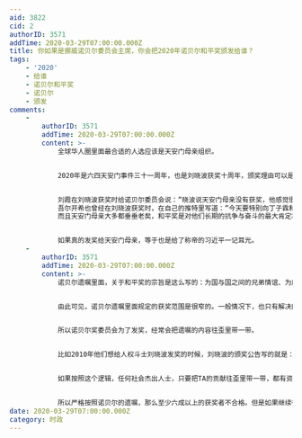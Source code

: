 ```yaml
---
aid: 3822
cid: 2
authorID: 3571
addTime: 2020-03-29T07:00:00.000Z
title: 你如果是挪威诺贝尔委员会主席，你会把2020年诺贝尔和平奖颁发给谁？
tags:
    - '2020'
    - 给谁
    - 诺贝尔和平奖
    - 诺贝尔
    - 颁发
comments:
    -
        authorID: 3571
        addTime: 2020-03-29T07:00:00.000Z
        content: >-
            全球华人圈里面最合适的人选应该是天安门母亲组织。


            2020年是六四天安门事件三十一周年，也是刘晓波获奖十周年，颁奖理由可以是“长期以非暴力方式来争取天安门事件的和平解决”。


            刘霞在刘晓波获奖时给诺贝尔委员会说：“晓波说天安门母亲没有获奖，他感觉很遗憾”。
            吾尔开希也曾经在刘晓波获奖时，在自己的推特里写道：“今天要特别向丁子霖和所有的天安门母亲致意，我相信刘晓波也会同意，世人也都该如此认为，诺贝尔奖的桂冠也落在她们的头上。请多保重”。
            而且天安门母亲大多都垂垂老矣，和平奖是对他们长期的抗争与奋斗的最大肯定和鼓励。


            如果真的发奖给天安门母亲，等于也是给了称帝的习近平一记耳光。
    -
        authorID: 3571
        addTime: 2020-03-29T07:00:00.000Z
        content: >-
            诺贝尔遗嘱里面，关于和平奖的宗旨是这么写的：为国与国之间的兄弟情谊、为废除或裁减常备军、为举行和促进和平大会做得最多或做得最好的人。


            由此可见，诺贝尔遗嘱里面规定的获奖范围是很窄的。一般情况下，也只有解决区域冲突的国家领导人有获奖的资格。如果只按照诺贝尔的遗嘱所规定的内容，至少六成以上的诺贝尔和平奖得主都不合格。


            所以诺贝尔奖委员会为了发奖，经常会把遗嘱的内容往歪里带一带。


            比如2010年他们想给人权斗士刘晓波发奖的时候，刘晓波的颁奖公告写的就是：“挪威诺贝尔委员会长期以来一直认为，人权与和平之间有着密切的联系。这些权利是诺贝尔在遗嘱中所写的‘国与国之间的兄弟情谊’的先决条件”。这就硬生生的把人权和诺贝尔的遗嘱关联在一起。


            如果按照这个逻辑，任何社会杰出人士，只要把TA的贡献往歪里带一带，都有资格获奖。比如诺贝尔奖委员会如果想给一个慈善家发奖，那么也可以说：“挪威诺贝尔委员会长期以来一直认为，人的善心与和平之间有着密切的联系，慈善这种人间大爱可以消除敌意。这也是印证了诺贝尔在遗嘱中所写的‘国与国之间的兄弟情谊’的先决条件”。


            所以严格按照诺贝尔的遗嘱，那么至少六成以上的获奖者不合格。但是如果继续往歪里带一带，那么诺贝尔奖委员会就是彻底乱发奖了。
date: 2020-03-29T07:00:00.000Z
category: 时政
---
```



